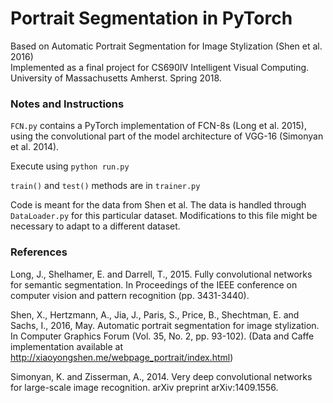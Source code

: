 # Portrait Segmentation in PyTorch
Based on Automatic Portrait Segmentation for Image Stylization (Shen et al. 2016)\
Implemented as a final project for CS690IV Intelligent Visual Computing. University of Massachusetts Amherst. Spring 2018.

### Notes and Instructions
```FCN.py``` contains a PyTorch implementation of FCN-8s (Long et al. 2015), using the convolutional part of the model architecture of VGG-16 (Simonyan et al. 2014).

Execute using ```python run.py```

```train()``` and ```test()``` methods are in ```trainer.py```

Code is meant for the data from Shen et al. The data is handled through ```DataLoader.py``` for this particular dataset. Modifications to this file might be necessary to adapt to a different dataset.

### References
Long, J., Shelhamer, E. and Darrell, T., 2015. Fully convolutional networks for semantic segmentation. In Proceedings of the IEEE conference on computer vision and pattern recognition (pp. 3431-3440).

Shen, X., Hertzmann, A., Jia, J., Paris, S., Price, B., Shechtman, E. and Sachs, I., 2016, May. Automatic portrait segmentation for image stylization. In Computer Graphics Forum (Vol. 35, No. 2, pp. 93-102). (Data and Caffe implementation available at http://xiaoyongshen.me/webpage_portrait/index.html)

Simonyan, K. and Zisserman, A., 2014. Very deep convolutional networks for large-scale image recognition. arXiv preprint arXiv:1409.1556.
